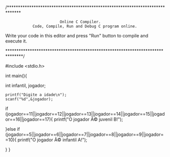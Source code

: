 /******************************************************************************

                            Online C Compiler.
                Code, Compile, Run and Debug C program online.
Write your code in this editor and press "Run" button to compile and execute it.

*******************************************************************************/

#include <stdio.h>

int main(){

int infantil, jogador;

    
    printf("Digite a idade\n");
    scanf("%d",&jogador);

    
   if (jogador==11||jogador==12||jogador==13||jogador==14||jogador==15||jogador==16||jogador==17){
    printf("O jogador Ã© juvenil B!");
    
   }else if (jogador==5||jogador==6||jogador==7||jogador==8||jogador==9||jogador==10){
    printf("O jogador Ã© infantil A!");
    
}
}
